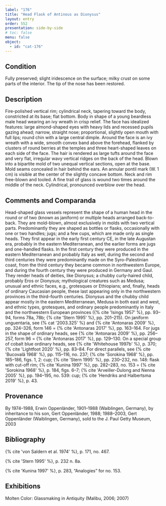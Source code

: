 ```yaml
---
label: "176"
title: "Head Flask of Antinous as Dionysus"
layout: entry
order: 552
presentation: side-by-side
# toc: false
menu: false
object:
  - id: "cat-176"
---
```


## Condition

Fully preserved; slight iridescence on the surface; milky crust on some parts of the interior. The tip of the nose has been restored.

## Description

Fire-polished vertical rim; cylindrical neck, tapering toward the body, constricted at its base; flat bottom. Body in shape of a young beardless male head wearing an ivy wreath in crisp relief. The face has idealized features: large almond-shaped eyes with heavy lids and recessed pupils gazing ahead; narrow, straight nose; proportional, slightly open mouth with full lips; round chin with a large central dimple. Around the face is an ivy wreath with a wide, smooth convex band above the forehead, flanked by clusters of round berries at the temples and three heart-shaped leaves on each side of the face. The hair is rendered as large tufts around the face and very flat, irregular wavy vertical ridges on the back of the head. Blown into a bipartite mold of two unequal vertical sections, open at the base. Mold seams concealed in hair behind the ears. An annular pontil mark (W. 1 cm) is visible at the center of the slightly concave bottom. Neck and rim free-blown and tooled. A fine trail of glass is wound two times around the middle of the neck. Cylindrical, pronounced overblow over the head.

## Comments and Comparanda

Head-shaped glass vessels represent the shape of a human head in the round or of two (known as janiform) or multiple heads arranged back-to-back. They are mold-blown, almost exclusively in molds with two vertical parts. Predominantly they are shaped as bottles or flasks, occasionally with one or two handles; jugs; and a few cups, which are made only as single heads. They first appear in the early first century CE, in the late Augustan era, probably in the eastern Mediterranean, and the earlier forms are jugs and one-handled flasks. In the first century they were produced in the eastern Mediterranean and probably Italy as well, during the second and third centuries they were predominantly made on the Syro-Palestinian coast, from the third century they became common in northwestern Europe, and during the fourth century they were produced in Germany and Gaul. They render heads of deities, like Dionysus; a chubby curly-haired child, probably Eros or Dionysus; mythological creatures such as Medusa; unusual and ethnic faces, e.g., grotesques or Ethiopians; and, finally, heads of ordinary Caucasian people, these last appearing only in the northwestern provinces in the third–fourth centuries. Dionysus and the chubby child appear mostly in the eastern Mediterranean, Medusa in both east and west, and ethnic types, grotesques, and ordinary people predominantly in Italy and the northwestern European provinces ({% cite 'Isings 1957' %}, pp. 93–94, forms 78a, 78b; {% cite 'Stern 1995' %}, pp. 201–215). On janiform unguentaria, see {% cat '2003.325' %} and {% cite 'Antonaras 2009' %}, pp. 324–326, form 146 = {% cite 'Antonaras 2017' %}, pp. 163–164. For jugs in the shape of ordinary heads, see {% cite 'Antonaras 2009' %}, pp. 256–257, form 96 = {% cite 'Antonaras 2017' %}, pp. 129–130. On a special group of cobalt blue ordinary heads, see {% cite 'Whitehouse 1997b' %}, p. 370; {% cite 'Lightfoot 2020' %}, pp. 83–84. For direct parallels, see {% cite 'Bucovalǎ 1968' %}, pp. 115–116, no. 237; {% cite 'Sorokina 1968' %}, pp. 185–186, figs. 1, 2: cup; {% cite 'Stern 1995' %}, pp. 230–232, no. 148: flask with cut-off rim; {% cite 'Kunina 1997' %}, pp. 282–283, no. 153 = {% cite 'Sorokina 1968' %}, p. 184, figs. 6–7; {% cite 'Arveiller-Dulong and Nenna 2005' %}, pp. 194–195, no. 539: cup; {% cite 'Hendriks and Halbertsma 2019' %}, p. 43.

## Provenance

By 1974–1988, Erwin Oppenländer, 1901–1988 (Waiblingen, Germany), by inheritance to his son, Gert Oppenländer, 1988; 1988–2003, Gert Oppenländer (Waiblingen, Germany), sold to the J. Paul Getty Museum, 2003

## Bibliography

{% cite 'von Saldern et al. 1974' %}, p. 171, no. 467.

{% cite 'Stern 1995' %}, p. 232 n. 8a.

{% cite 'Kunina 1997' %}, p. 283, “Analogies” for no. 153.

## Exhibitions

Molten Color: Glassmaking in Antiquity (Malibu, 2006; 2007)